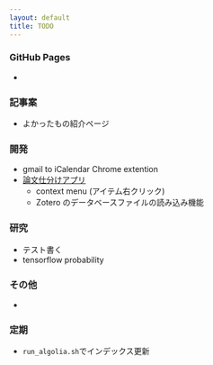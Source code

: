 ```yaml
---
layout: default
title: TODO
---
```


### GitHub Pages

* 



### 記事案

* よかったもの紹介ページ



### 開発

* gmail to iCalendar Chrome extention
* [論文仕分けアプリ](https://github.com/yoshihikosuzuki/PaperSorter)
  * context menu (アイテム右クリック)
  * Zotero のデータベースファイルの読み込み機能



### 研究

* テスト書く
* tensorflow probability



### その他

* 



### 定期

* `run_algolia.sh`でインデックス更新

